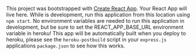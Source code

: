This project was bootstrapped with [Create React App](https://github.com/facebook/create-react-app).
Your React App will live here. While is development, run this application from this location using `npm start`.
No environment variables are needed to run this application in development, but be sure to set the REACT_APP_BASE_URL environment variable in heroku!
This app will be automatically built when you deploy to heroku, please see the `heroku-postbuild` script in your `express.js` applications `package.json` to see how this works.
